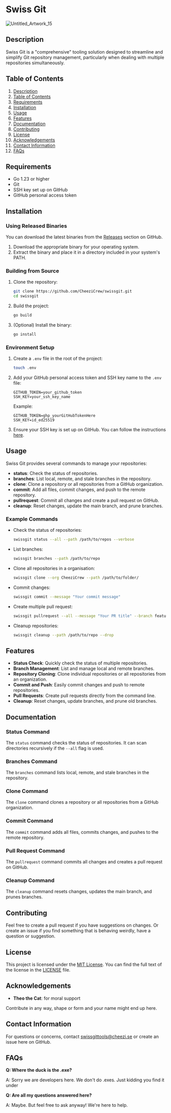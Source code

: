 # Swiss Git

![Untitled_Artwork_15](https://github.com/CheeziCrew/Swissgit/assets/110965999/0edfe55f-38a2-4d06-9c39-5b60ff7f5441)

## Description

Swiss Git is a "comprehensive" tooling solution designed to streamline and simplify Git repository management, particularly when dealing with multiple repositories simultaneously.

## Table of Contents

1. [Description](#description)
2. [Table of Contents](#table-of-contents)
3. [Requirements](#requirements)
4. [Installation](#installation)
5. [Usage](#usage)
6. [Features](#features)
7. [Documentation](#documentation)
8. [Contributing](#contributing)
9. [License](#license)
10. [Acknowledgements](#acknowledgements)
11. [Contact Information](#contact-information)
12. [FAQs](#faqs)

## Requirements

- Go 1.23 or higher
- Git
- SSH key set up on GitHub
- GitHub personal access token

## Installation

### Using Released Binaries

You can download the latest binaries from the [Releases](https://github.com/CheeziCrew/swissgit/releases) section on GitHub.

1. Download the appropriate binary for your operating system.
2. Extract the binary and place it in a directory included in your system's PATH.

### Building from Source

1. Clone the repository:

   ```sh
   git clone https://github.com/CheeziCrew/swissgit.git
   cd swissgit
   ```

2. Build the project:

   ```sh
   go build
   ```

3. (Optional) Install the binary:
   ```sh
   go install
   ```

### Environment Setup

1. Create a `.env` file in the root of the project:

   ```sh
   touch .env
   ```

2. Add your GitHub personal access token and SSH key name to the `.env` file:

   ```env
   GITHUB_TOKEN=your_github_token
   SSH_KEY=your_ssh_key_name
   ```

   Example:

   ```env
   GITHUB_TOKEN=ghp_yourGitHubTokenHere
   SSH_KEY=id_ed25519
   ```

3. Ensure your SSH key is set up on GitHub. You can follow the instructions [here](https://docs.github.com/en/authentication/connecting-to-github-with-ssh).

## Usage

Swiss Git provides several commands to manage your repositories:

- **status**: Check the status of repositories.
- **branches**: List local, remote, and stale branches in the repository.
- **clone**: Clone a repository or all repositories from a GitHub organization.
- **commit**: Add all files, commit changes, and push to the remote repository.
- **pullrequest**: Commit all changes and create a pull request on GitHub.
- **cleanup**: Reset changes, update the main branch, and prune branches.

### Example Commands

- Check the status of repositories:

  ```sh
  swissgit status --all --path /path/to/repos --verbose
  ```

- List branches:

  ```sh
  swissgit branches --path /path/to/repo
  ```

- Clone all repositories in a organisation:

  ```sh
  swissgit clone --org CheeziCrew --path /path/to/folder/
  ```

- Commit changes:

  ```sh
  swissgit commit --message "Your commit message"
  ```

- Create multiple pull request:

  ```sh
  swissgit pullrequest --all --message "Your PR title" --branch feature-branch
  ```

- Cleanup repositories:
  ```sh
  swissgit cleanup --path /path/to/repo --drop
  ```

## Features

- **Status Check**: Quickly check the status of multiple repositories.
- **Branch Management**: List and manage local and remote branches.
- **Repository Cloning**: Clone individual repositories or all repositories from an organization.
- **Commit and Push**: Easily commit changes and push to remote repositories.
- **Pull Requests**: Create pull requests directly from the command line.
- **Cleanup**: Reset changes, update branches, and prune old branches.

## Documentation

### Status Command

The `status` command checks the status of repositories. It can scan directories recursively if the `--all` flag is used.

### Branches Command

The `branches` command lists local, remote, and stale branches in the repository.

### Clone Command

The `clone` command clones a repository or all repositories from a GitHub organization.

### Commit Command

The `commit` command adds all files, commits changes, and pushes to the remote repository.

### Pull Request Command

The `pullrequest` command commits all changes and creates a pull request on GitHub.

### Cleanup Command

The `cleanup` command resets changes, updates the main branch, and prunes branches.

## Contributing

Feel free to create a pull request if you have suggestions on changes. Or create an issue if you find something that is behaving weirdly, have a question or suggestion.

## License

This project is licensed under the [MIT License](LICENSE). You can find the full text of the license in the [LICENSE](LICENSE) file.

## Acknowledgements

- **Theo the Cat**: for moral support

Contribute in any way, shape or form and your name might end up here.

## Contact Information

For questions or concerns, contact [swissgittools@cheezi.se](mailto:swissgittools@cheezi.se) or create an issue here on GitHub.

## FAQs

**Q: Where the duck is the .exe?**

A: Sorry we are developers here. We don't do .exes. Just kidding you find it under

**Q: Are all my questions answered here?**

A: Maybe. But feel free to ask anyway! We're here to help.
